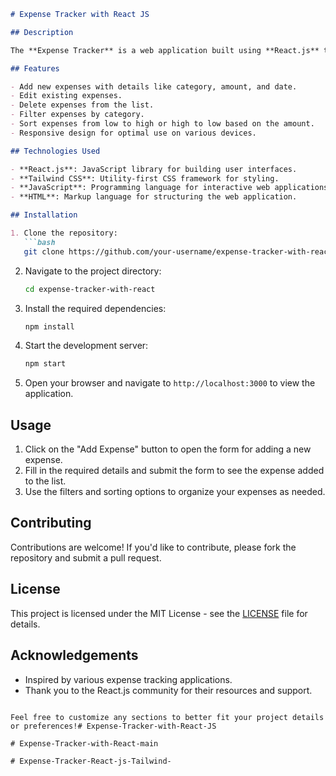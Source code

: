 ```markdown
# Expense Tracker with React JS

## Description

The **Expense Tracker** is a web application built using **React.js** that allows users to track their expenses in an organized manner. Users can add, edit, delete, and filter their expenses by category. The application provides a user-friendly interface with features for sorting expenses based on amount and filtering by categories such as food, transport, education, and more.

## Features

- Add new expenses with details like category, amount, and date.
- Edit existing expenses.
- Delete expenses from the list.
- Filter expenses by category.
- Sort expenses from low to high or high to low based on the amount.
- Responsive design for optimal use on various devices.

## Technologies Used

- **React.js**: JavaScript library for building user interfaces.
- **Tailwind CSS**: Utility-first CSS framework for styling.
- **JavaScript**: Programming language for interactive web applications.
- **HTML**: Markup language for structuring the web application.

## Installation

1. Clone the repository:
   ```bash
   git clone https://github.com/your-username/expense-tracker-with-react.git
   ```

2. Navigate to the project directory:
   ```bash
   cd expense-tracker-with-react
   ```

3. Install the required dependencies:
   ```bash
   npm install
   ```

4. Start the development server:
   ```bash
   npm start
   ```

5. Open your browser and navigate to `http://localhost:3000` to view the application.

## Usage

1. Click on the "Add Expense" button to open the form for adding a new expense.
2. Fill in the required details and submit the form to see the expense added to the list.
3. Use the filters and sorting options to organize your expenses as needed.

## Contributing

Contributions are welcome! If you'd like to contribute, please fork the repository and submit a pull request.

## License

This project is licensed under the MIT License - see the [LICENSE](LICENSE) file for details.

## Acknowledgements

- Inspired by various expense tracking applications.
- Thank you to the React.js community for their resources and support.
```

Feel free to customize any sections to better fit your project details or preferences!#   E x p e n s e - T r a c k e r - w i t h - R e a c t - J S  
 #   E x p e n s e - T r a c k e r - w i t h - R e a c t - m a i n  
 #   E x p e n s e - T r a c k e r - R e a c t - j s - T a i l w i n d -  
 